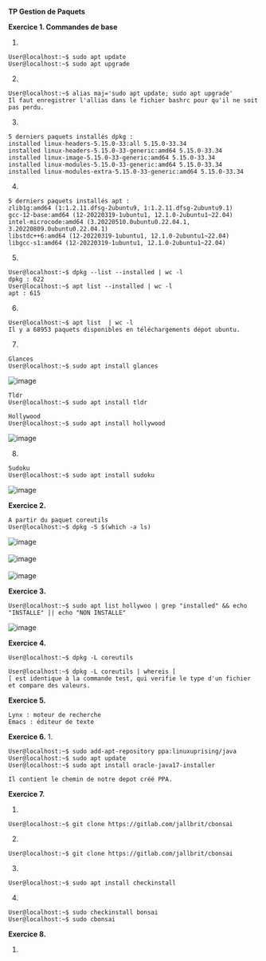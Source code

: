 **TP Gestion de Paquets**

**Exercice 1. Commandes de base**

1. 
```console
User@localhost:~$ sudo apt update
User@localhost:~$ sudo apt upgrade
```

2. 
```console
User@localhost:~$ alias maj='sudo apt update; sudo apt upgrade'
Il faut enregistrer l'allias dans le fichier bashrc pour qu'il ne soit pas perdu.
``` 

3.
```console
5 derniers paquets installés dpkg :
installed linux-headers-5.15.0-33:all 5.15.0-33.34
installed linux-headers-5.15.0-33-generic:amd64 5.15.0-33.34
installed linux-image-5.15.0-33-generic:amd64 5.15.0-33.34
installed linux-modules-5.15.0-33-generic:amd64 5.15.0-33.34
installed linux-modules-extra-5.15.0-33-generic:amd64 5.15.0-33.34
```

4.
```console
5 derniers paquets installés apt :
zlib1g:amd64 (1:1.2.11.dfsg-2ubuntu9, 1:1.2.11.dfsg-2ubuntu9.1)
gcc-12-base:amd64 (12-20220319-1ubuntu1, 12.1.0-2ubuntu1~22.04)
intel-microcode:amd64 (3.20220510.0ubuntu0.22.04.1, 3.20220809.0ubuntu0.22.04.1)
libstdc++6:amd64 (12-20220319-1ubuntu1, 12.1.0-2ubuntu1~22.04)
libgcc-s1:amd64 (12-20220319-1ubuntu1, 12.1.0-2ubuntu1~22.04)
```

5.
```console
User@localhost:~$ dpkg --list --installed | wc -l
dpkg : 622 
User@localhost:~$ apt list --installed | wc -l
apt : 615
```

6.
```console
User@localhost:~$ apt list  | wc -l
Il y a 68953 paquets disponibles en téléchargements dépot ubuntu.
```

7.
```console
Glances
User@localhost:~$ sudo apt install glances
```
![image](https://user-images.githubusercontent.com/97438358/192219794-6b0bd039-58e2-4fa4-81c4-9132b783582d.png)
```console
Tldr
User@localhost:~$ sudo apt install tldr
```
```console
Hollywood
User@localhost:~$ sudo apt install hollywood
```
![image](https://user-images.githubusercontent.com/97438358/192220275-5ac2eb42-9a9f-4a72-8f34-9b0d8ad8d567.png)

8.
```console
Sudoku
User@localhost:~$ sudo apt install sudoku
```
![image](https://user-images.githubusercontent.com/97438358/192221480-800b7450-8dc9-4801-aeae-9ac334cee475.png)

**Exercice 2.**

```console
A partir du paquet coreutils
User@localhost:~$ dpkg -S $(which -a ls)
```
![image](https://user-images.githubusercontent.com/97438358/192245961-a5bce332-3098-455c-972d-09704c042cd5.png) <br> <br>
![image](https://user-images.githubusercontent.com/97438358/192246571-33001383-3ebf-4241-8b1d-880da12733d6.png) <br> <br>
![image](https://user-images.githubusercontent.com/97438358/192247219-4ad123a0-2e6e-4257-8beb-a669f9fed6ce.png)

**Exercice 3.**

```console
User@localhost:~$ sudo apt list hollywoo | grep "installed" && echo "INSTALLE" || echo "NON INSTALLE"
```
![image](https://user-images.githubusercontent.com/97438358/192953851-b445d50e-2ea2-4301-be86-a8ee5d59a68d.png)

**Exercice 4.**

```console
User@localhost:~$ dpkg -L coreutils
```
```console
User@localhost:~$ dpkg -L coreutils | whereis [
[ est identique à la commande test, qui verifie le type d'un fichier et compare des valeurs.
```

**Exercice 5.**

```console
Lynx : moteur de recherche
Emacs : éditeur de texte
```
**Exercice 6.**
1.
```console
User@localhost:~$ sudo add-apt-repository ppa:linuxuprising/java
User@localhost:~$ sudo apt update
User@localhost:~$ sudo apt install oracle-java17-installer
```

```console
Il contient le chemin de notre depot créé PPA.
``` 
**Exercice 7.**

1.
```console
User@localhost:~$ git clone https://gitlab.com/jallbrit/cbonsai
```

2.
```console
User@localhost:~$ git clone https://gitlab.com/jallbrit/cbonsai
```

3.
```console
User@localhost:~$ sudo apt install checkinstall
```

4.
```console
User@localhost:~$ sudo checkinstall bonsai
User@localhost:~$ sudo cbonsai
```

**Exercice 8.**

1.
